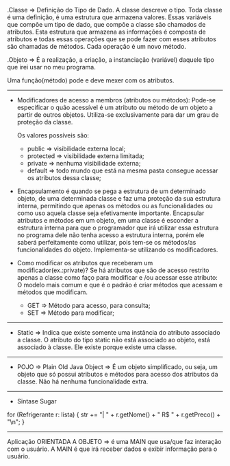 .Classe => Definição do Tipo de Dado. A classe descreve o tipo.
          Toda classe é uma definição, é uma estrutura que armazena valores. Essas variáveis que compõe um tipo de dado, que compõe a classe são chamados de atributos. Esta estrutura que armazena as informações é composta de atributos e todas essas operações que se pode fazer com esses atributos são chamadas de métodos. Cada operação é um novo método.

.Objeto => É a realização, a criação, a instanciação (variável) daquele tipo que irei usar no meu programa.

  Uma função(método) pode e deve mexer com os atributos.

- - - - - - - - - - - - - - - - - - - - - - - - - - - - - - - - - - - - - - - - - - - - - - - - - - - - - - - - - - - - - 

- Modificadores de acesso a membros (atributos ou métodos):
  Pode-se especificar o quão acessível é um atributo ou método de um objeto a partir de outros objetos.
  Utiliza-se exclusivamente para dar um grau de proteção da classe.
  
  Os valores possíveis são:
  - public => visibilidade externa local;
  - protected => visibilidade externa limitada;
  - private => nenhuma visibilidade externa;
  - default => todo mundo que está na mesma pasta consegue acessar os atributos dessa classe;

- Encapsulamento é quando se pega a estrutura de um determinado objeto, de uma determinada classe e faz uma proteção da sua estrutura interna, permitindo que apenas os métodos ou as funcionalidades ou como uso aquela classe seja efetivamente importante. Encapsular atributos e métodos em um objeto, em uma classe é esconder a estrutura interna para que o programador que irá utilizar essa estrutura no programa dele não tenha acesso a estrutura interna, porém ele saberá perfeitamente como utilizar, pois tem-se os métodos/as funcionalidades do objeto.
Implementa-se utilizando os modificadores.

- Como modificar os atributos que receberam um modificador(ex.:private)? 
  Se há atributos que são de acesso restrito apenas a classe como faço para modificar e /ou acessar esse atributo:
  O modelo mais comum e que é o padrão é criar métodos que acessam e métodos que modificam. 
    - GET => Método para acesso, para consulta;
    - SET => Método para modificar;

- - - - - - - - - - - - - - - - - - - - - - - - - - - - - - - - - - - - - - - - - - - - - - - - - - - - - - - - - - -     

- Static => Indica que existe somente uma instância do atributo associado a classe. O atributo do tipo static não está associado ao objeto, está associado à classe. Ele existe porque existe uma classe.

- - - - - - - - - - - - - - - - - - - - - - - - - - - - - - - - - - - - - - - - - - - - - - - - - - - - - - - - - - -   

- POJO => Plain Old Java Object => É um objeto simplificado, ou seja, um objeto que só possui atributos e métodos para acesso dos atributos da classe. Não há nenhuma funcionalidade extra.

- - - - - - - - - - - - - - - - - - - - - - - - - - - - - - - - - - - - - - - - - - - - - - - - - - - - - - - - - - -

- Sintase Sugar 

for (Refrigerante r: lista) {
  str += "| " + r.getNome() + " R$ " + r.getPreco() + "\n";
}

- - - - - - - - - - - - - - - - - - - - - - - - - - - - - - - - - - - - - - - - - - - - - - - - - - - - - - - - - - -

Aplicação ORIENTADA A OBJETO => é uma MAIN que usa/que faz interação com o usuário. A MAIN é que irá receber dados e exibir informação para o usuário. 